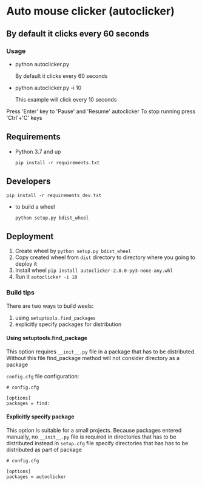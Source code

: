 # Auto mouse clicker (autoclicker)

## By default it clicks every 60 seconds

### Usage
* python autoclicker.py

  By default it clicks every 60 seconds
* python autoclicker.py -i 10

  This example will click every 10 seconds

Press 'Enter' key to 'Pause' and 'Resume' autoclicker
To stop running press 'Ctrl'+'C' keys

## Requirements
* Python 3.7 and up

  `pip install -r requirements.txt`

## Developers
  `pip install -r requirements_dev.txt`

* to build a wheel

  `python setup.py bdist_wheel`

## Deployment
1. Create wheel by
`python setup.py bdist_wheel`
2. Copy created wheel from `dist` directory to directory where you going to deploy it
3. Install wheel
`pip install autoclicker-2.0.0-py3-none-any.whl`
4. Run it
`autoclicker -i 10`


### Build tips
There are two ways to build weels:
1. using `setuptools.find_packages`
2. explicitly specify packages for distribution

#### Using setuptools.find_package
This option requires `__init__.py` file in a package that has to be distributed. Without this file find_package method will not consider directory as a package

`config.cfg` file configuration:

```
# config.cfg

[options]
packages = find:
```

#### Explicitly specify package
This option is suitable for a small projects. Because packages entered manually, no `__init__.py` file is required in directories that has to be distributed instead in `setup.cfg` file specify directories that has has to be distributed as part of package

```
# config.cfg

[options]
packages = autoclicker
```
